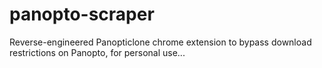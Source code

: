 # panopto-scraper
Reverse-engineered Panopticlone chrome extension to bypass download restrictions on Panopto, for personal use...
